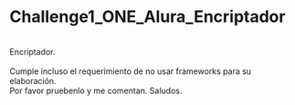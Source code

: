 # Challenge1_ONE_Alura_Encriptador
<br/>
Encriptador.
<br/>
<br/>
Cumple incluso el requerimiento de no usar frameworks para su elaboración.
<br/>
Por favor pruebenlo y me comentan. Saludos.
